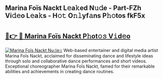 ## Marina Foïs Nackt L𝚎a𝚔ed N𝚞𝚍e - Part-FZh Vi𝚍𝚎o L𝚎a𝚔s - H𝚘𝚝 O𝚗𝚕yf𝚊ns P𝚑𝚘tos fkF5x

# <h2><a href="http://kfclb9a.oniu.top/?m=Marina+Fo%c3%afs+Nackt">🔗👉 🔴 Marina Foïs Nackt P𝚑ot𝚘𝚜 V𝚒d𝚎o</a></h2>

[![Marina Foïs Nackt Nu𝚍e𝚜](https://i.imgur.com/0qMVB7G.gif)](http://kfclb9a.oniu.top/?m=Marina+Fo%c3%afs+Nackt)
Web-based entertainer and digital media artist Marina Foïs Nackt, acclaimed for disseminating dance and lifestyle ideas through solo and collaborative dance performances and short videos. Exceptional choreographer Marina Foïs Nackt, famed for their remarkable abilities and achievements in creating dance routines.  
